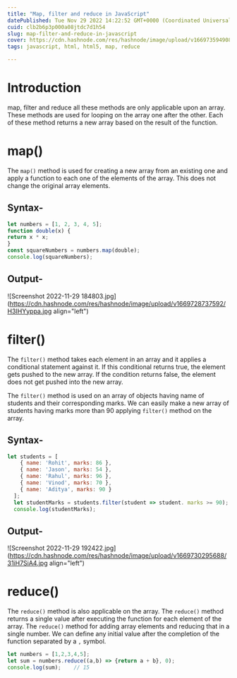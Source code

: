 ```yaml
---
title: "Map, filter and reduce in JavaScript"
datePublished: Tue Nov 29 2022 14:22:52 GMT+0000 (Coordinated Universal Time)
cuid: clb2b6p3p000a08jtdc7d1h54
slug: map-filter-and-reduce-in-javascript
cover: https://cdn.hashnode.com/res/hashnode/image/upload/v1669735949084/c_wN8ZnGH.jpg
tags: javascript, html, html5, map, reduce

---
```


# Introduction

map, filter and reduce all these methods are only applicable upon an array. These methods are used for looping on the array one after the other. Each of these method returns a new array based on the result of the function.

# map()

The `map()` method is used for creating a new array from an existing one and apply a function to each one of the elements of the array. This does not change the original array elements.

## Syntax-

```javascript
let numbers = [1, 2, 3, 4, 5];
function double(x) {
return x * x;
}
const squareNumbers = numbers.map(double);
console.log(squareNumbers);
```

## Output-

![Screenshot 2022-11-29 184803.jpg](https://cdn.hashnode.com/res/hashnode/image/upload/v1669728737592/H3IHYyppa.jpg align="left")

# filter()

The `filter()` method takes each element in an array and it applies a conditional statement against it. If this conditional returns true, the element gets pushed to the new array. If the condition returns false, the element does not get pushed into the new array.

The `filter()` method is used on an array of objects having name of students and their corresponding marks. We can easily make a new array of students having marks more than 90 applying `filter()` method on the array.

## Syntax-

```javascript
let students = [
    { name: 'Rohit', marks: 86 },
    { name: 'Jason', marks: 54 },
    { name: 'Rahul', marks: 96 },
    { name: 'Vinod', marks: 70 },
    { name: 'Aditya', marks: 90 }
  ];  
  let studentMarks = students.filter(student => student. marks >= 90);
  console.log(studentMarks);
```

## Output-

![Screenshot 2022-11-29 192422.jpg](https://cdn.hashnode.com/res/hashnode/image/upload/v1669730295688/31iH7SiA4.jpg align="left")

# reduce()

The `reduce()` method is also applicable on the array. The `reduce()` method returns a single value after executing the function for each element of the array. The `reduce()` method for adding array elements and reducing that in a single number. We can define any initial value after the completion of the function separated by a `,` symbol.

```javascript
let numbers = [1,2,3,4,5];
let sum = numbers.reduce((a,b) => {return a + b}, 0);
console.log(sum);    // 15
```